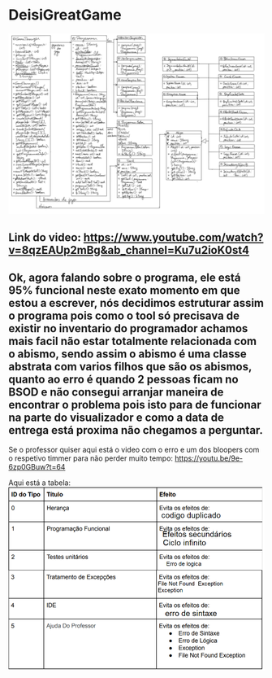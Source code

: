 # DeisiGreatGame
![](diagrama.png?raw=true "Diagrama UML")

Link do video:
https://www.youtube.com/watch?v=8qzEAUp2mBg&ab_channel=Ku7u2ioK0st4
-----------------------------------------------------------------------------------------------------------------------------------------------------------------------------------
Ok, agora falando sobre o programa, ele está 95% funcional neste exato momento em que estou a escrever, nós decidimos estruturar assim o programa pois como o tool só precisava de existir no inventario do programador achamos mais facil não estar totalmente relacionada com o abismo, sendo assim o abismo é uma classe abstrata com varios filhos que são os abismos, quanto ao erro é quando 2 pessoas ficam no BSOD e não consegui arranjar maneira de encontrar o problema pois isto para de funcionar na parte do visualizador e como a data de entrega está proxima não chegamos a perguntar.
-----------------------------------------------------------------------------------------------------------------------------------------------------------------------------------
Se o professor quiser aqui está o video com o erro e um dos bloopers com o respetivo timmer para não perder muito tempo:
https://youtu.be/9e-6zp0GBuw?t=64

Aqui está a tabela:
![](tabela_preenchida.png?raw=true "Tabela preenchida")
